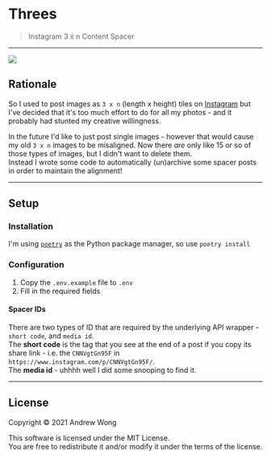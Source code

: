 # Threes

> Instagram 3 x n Content Spacer 

---

![](https://featherbear.cc/blog/uploads/sxs.gif)

## Rationale

So I used to post images as `3 x n` (length x height) tiles on [Instagram](https://www.instagram.com/_andrewjwong/) but I've decided that it's too much effort to do for all my photos - and it probably had stunted my creative willingness.

In the future I'd like to just post single images - however that would cause my old `3 x n` images to be misaligned. Now there _are_ only like 15 or so of those types of images, but I didn't want to delete them.  
Instead I wrote some code to automatically (un)archive some spacer posts in order to maintain the alignment!

---

## Setup

### Installation

I'm using [`poetry`](https://python-poetry.org/) as the Python package manager, so use `poetry install`

### Configuration

1) Copy the `.env.example` file to `.env`  
2) Fill in the required fields

#### Spacer IDs

There are two types of ID that are required by the underlying API wrapper - `short code`, and `media id`.  
The **short code** is the tag that you see at the end of a post if you copy its share link - i.e. the `CNNVgtGn95F` in `https://www.instagram.com/p/CNNVgtGn95F/`.  
The **media id** - uhhhh well I did some snooping to find it.

---

## License

Copyright © 2021 Andrew Wong

This software is licensed under the MIT License.  
You are free to redistribute it and/or modify it under the terms of the license.
